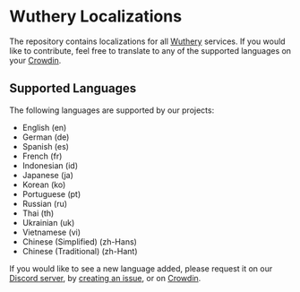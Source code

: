 # Wuthery Localizations

The repository contains localizations for all [Wuthery](https://wuthery.com) services. If you would like to contribute, feel free to translate to any of the supported languages on your [Crowdin](https://crowdin.com/project/wuthery).

## Supported Languages

The following languages are supported by our projects:

- English (en)
- German (de)
- Spanish (es)
- French (fr)
- Indonesian (id)
- Japanese (ja)
- Korean (ko)
- Portuguese (pt)
- Russian (ru)
- Thai (th)
- Ukrainian (uk)
- Vietnamese (vi)
- Chinese (Simplified) (zh-Hans)
- Chinese (Traditional) (zh-Hant)

If you would like to see a new language added, please request it on our [Discord server](https://discord.gg/rKrbqz5utj), by [creating an issue](https://github.com/Wuthery/localizations/issues/new?title={Language}+language+request&body=Please+add+{language}+language+support+on+Wuthery.), or on [Crowdin](https://crowdin.com/project/wuthery).
